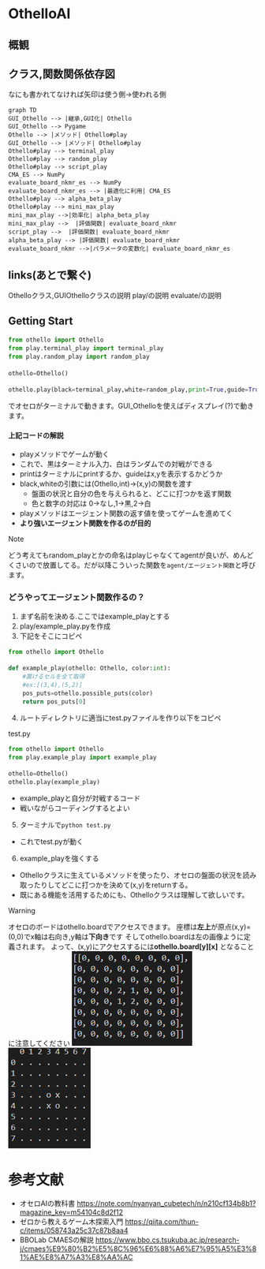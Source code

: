 # OthelloAI

## 概観
## クラス,関数関係依存図

なにも書かれてなければ矢印は使う側→使われる側

```mermaid
graph TD
GUI_Othello --> |継承,GUI化| Othello
GUI_Othello --> Pygame
Othello --> |メソッド| Othello#play
GUI_Othello --> |メソッド| Othello#play
Othello#play --> terminal_play
Othello#play --> random_play
Othello#play --> script_play
CMA_ES --> NumPy
evaluate_board_nkmr_es --> NumPy
evaluate_board_nkmr_es --> |最適化に利用| CMA_ES
Othello#play --> alpha_beta_play
Othello#play --> mini_max_play
mini_max_play -->|効率化| alpha_beta_play
mini_max_play -->  |評価関数| evaluate_board_nkmr
script_play -->  |評価関数| evaluate_board_nkmr
alpha_beta_play --> |評価関数| evaluate_board_nkmr
evaluate_board_nkmr -->|パラメータの変数化| evaluate_board_nkmr_es
```

## links(あとで繋ぐ)
Othelloクラス,GUIOthelloクラスの説明
play/の説明
evaluate/の説明

## Getting Start
```python
from othello import Othello
from play.terminal_play import terminal_play
from play.random_play import random_play

othello=Othello()

othello.play(black=terminal_play,white=random_play,print=True,guide=True)
```
でオセロがターミナルで動きます。GUI_Othelloを使えばディスプレイ(?)で動きます。

#### 上記コードの解説
- playメソッドでゲームが動く
- これで、黒はターミナル入力、白はランダムでの対戦ができる
- printはターミナルにprintするか、guideはx,yを表示するかどうか
- black,whiteの引数には(Othello,int)->(x,y)の関数を渡す
   - 盤面の状況と自分の色を与えられると、どこに打つかを返す関数
   - 色と数字の対応は 0→なし,1→黒,2→白
- playメソッドはエージェント関数の返す値を使ってゲームを進めてく
- **より強いエージェント関数を作るのが目的**

> [!NOTE]
> どう考えてもrandom_playとかの命名はplayじゃなくてagentが良いが、めんどくさいので放置してる。だが以降こういった関数を`agent/エージェント関数`と呼びます。


### どうやってエージェント関数作るの？
1. まず名前を決める.ここではexample_playとする
2. play/example_play.pyを作成
3. 下記をそこにコピペ

```python
from othello import Othello

def example_play(othello: Othello, color:int):
    #置けるセルを全て取得
    #ex:[(3,4),(5,2)]
    pos_puts=othello.possible_puts(color)
    return pos_puts[0]
```
4. ルートディレクトリに適当にtest.pyファイルを作り以下をコピペ

test.py
```python
from othello import Othello
from play.example_play import example_play

othello=Othello()
othello.play(example_play)
```
- example_playと自分が対戦するコード
- 戦いながらコーディングするとよい

5. ターミナルで`python test.py`
- これでtest.pyが動く

6. example_playを強くする
  - Othelloクラスに生えているメソッドを使ったり、オセロの盤面の状況を読み取ったりしてどこに打つかを決めて(x,y)をreturnする。
  - 既にある機能を活用するためにも、Othelloクラスは理解して欲しいです。

> [!Warning]
> オセロのボードはothello.boardでアクセスできます。
> 座標は**左上**が原点(x,y)=(0,0)でx軸は右向き,y軸は**下向き**です
> そしてothello.boardは左の画像ように定義されます。
> よって、(x,y)にアクセスするには**othello.board[y][x]** となることに注意してください
>  ![alt text](images/image-1.png) ![alt text](images/image.png)





# 参考文献
- オセロAIの教科書 https://note.com/nyanyan_cubetech/n/n210cf134b8b1?magazine_key=m54104c8d2f12
- ゼロから教えるゲーム木探索入門 https://qiita.com/thun-c/items/058743a25c37c87b8aa4
- BBOLab CMAESの解説 https://www.bbo.cs.tsukuba.ac.jp/research-j/cmaes%E9%80%B2%E5%8C%96%E6%88%A6%E7%95%A5%E3%81%AE%E8%A7%A3%E8%AA%AC